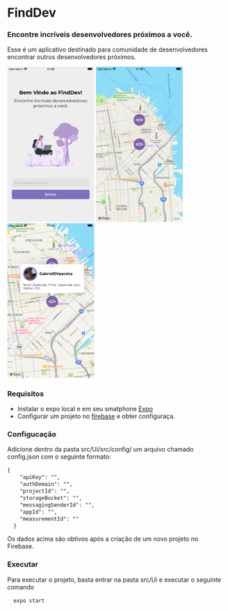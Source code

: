 # FindDev

### Encontre incríveis desenvolvedores próximos a você. 

Esse é um aplicativo destinado para comunidade de desenvolvedores encontrar outros desenvolvedores próximos. 

<img src="assets/screen1.png" width="200px"/> 
<img src="assets/screen2.png" width="200px"/> 
<img src="assets/screen3.png" width="200px"/> 



### Requisitos

- Instalar o expo local e em seu smatphone [Expo](https://expo.dev/)
- Configurar um projeto no [firebase](https://firebase.google.com/) e obter configuraça. 

### Configucação

Adicione dentro da pasta src/Ui/src/config/ um arquivo chamado config.json com o seguinte formato: 

````
{
    "apiKey": "",
    "authDomain": "",
    "projectId": "",
    "storageBucket": "",
    "messagingSenderId": "",
    "appId": "",
    "measurementId": ""
  }
  ````
Os dados acima são obtivos após a criação de um novo projeto no Firebase. 

### Executar

Para executar o projeto, basta entrar na pasta src/Ui e executar o seguinte comando

````
  expo start 
````


